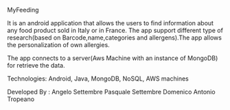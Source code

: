 MyFeeding

It is an android application that allows the users to find information about any food product sold in Italy or in France.
The app support different type of research(based on Barcode,name,categories and allergens).The app allows the personalization of own allergies.

The app connects to a server(Aws Machine with an instance of MongoDB) for retrieve the data.


Technologies: Android, Java, MongoDB, NoSQL, AWS machines

Developed By :
Angelo Settembre
Pasquale Settembre
Domenico Antonio Tropeano
